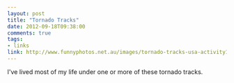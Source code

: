 ```yaml
---
layout: post
title: "Tornado Tracks"
date: 2012-09-18T09:38:00
comments: true
tags:
- links
link: http://www.funnyphotos.net.au/images/tornado-tracks-usa-activity1.jpg
---
```

I've lived most of my life under one or more of these tornado tracks. 
